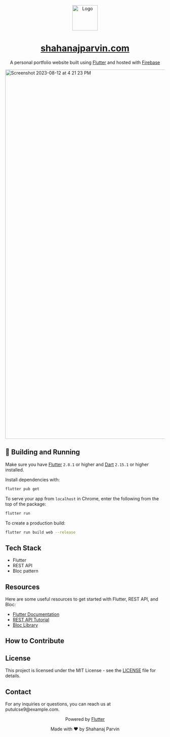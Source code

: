 <div align="center">
  <img alt="Logo" src="https://github.com/putulputul/personal_website_flutter/assets/17999879/c1af06d6-0762-4dcf-b6d1-f3c1bda5881f" width="80" />
</div>
<h1 align="center">
  <a href="https://shahanaj-parvin.firebaseapp.com" target="_blank">shahanajparvin.com</a>
</h1>
<p align="center">
  A personal portfolio website built using <a href="https://flutter.dev" target="_blank">Flutter</a> and hosted with <a href="https://firebase.google.com" target="_blank">Firebase</a>
</p>

<img width="1166" alt="Screenshot 2023-08-12 at 4 21 23 PM" src="https://github.com/shahanajparvin/personal_website_flutter/assets/17999879/33864494-e029-4df3-b538-48ae99e9d7fd">




## 🚀 Building and Running

Make sure you have <a href="https://flutter.dev" target="_blank">Flutter</a> `2.8.1` or higher and <a href="https://dart.dev" target="_blank">Dart</a>  `2.15.1` or higher installed. 

Install dependencies with:

```bash
flutter pub get
```

To serve your app from `localhost` in Chrome, enter the following from the top of the package:

```bash
flutter run
```

To create a production build:

```bash
flutter run build web --release
```

<h2>Tech Stack</h2>

<ul>
  <li>Flutter</li>
  <li>REST API</li>
  <li>Bloc pattern</li>
</ul>

<h2>Resources</h2>

<p>
  Here are some useful resources to get started with Flutter, REST API, and Bloc:
</p>

<ul>
  <li><a href="https://flutter.dev/docs" target="_blank">Flutter Documentation</a></li>
  <li><a href="https://www.restapitutorial.com/" target="_blank">REST API Tutorial</a></li>
  <li><a href="https://pub.dev/packages/flutter_bloc" target="_blank">Bloc Library</a></li>
</ul>

<h2>How to Contribute</h2>


<h2>License</h2>

<p>
  This project is licensed under the MIT License - see the <a href="LICENSE">LICENSE</a> file for details.
</p>

<h2>Contact</h2>

<p>
  For any inquiries or questions, you can reach us at putulcse9@example.com.
</p>

<div align="center">
  <p>Powered by <a href="https://flutter.dev" target="_blank">Flutter</a></p>
  <p>Made with ❤️ by Shahanaj Parvin</p>
